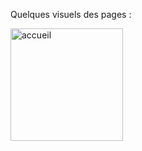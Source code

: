 Quelques visuels des pages :


<img width="180" alt="accueil" src="https://user-images.githubusercontent.com/89982884/151808952-f7a38992-a659-4911-b3ff-29d382a615f3.png">
